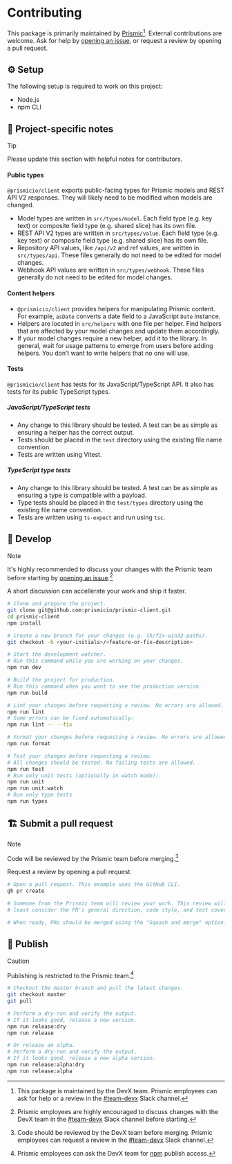 # Contributing

This package is primarily maintained by [Prismic](https://prismic.io)[^1]. External contributions are welcome. Ask for help by [opening an issue](https://github.com/prismicio/prismic-client/issues/new/choose), or request a review by opening a pull request.

## :gear: Setup

<!-- When applicable, list system requriements to work on the project. -->

The following setup is required to work on this project:

- Node.js
- npm CLI

## :memo: Project-specific notes

<!-- Share information about the repository. -->
<!-- What specific knowledge do contributors need? -->

> [!TIP]
> Please update this section with helpful notes for contributors.

#### Public types

`@prismicio/client` exports public-facing types for Prismic models and REST API V2 responses. They will likely need to be modified when models are changed.

- Model types are written in `src/types/model`. Each field type (e.g. key text) or composite field type (e.g. shared slice) has its own file.
- REST API V2 types are written in `src/types/value`. Each field type (e.g. key text) or composite field type (e.g. shared slice) has its own file.
- Repository API values, like `/api/v2` and ref values, are written in `src/types/api`. These files generally do not need to be edited for model changes.
- Webhook API values are written in `src/types/webhook`. These files generally do not need to be edited for model changes.

#### Content helpers

- `@prismicio/client` provides helpers for manipulating Prismic content. For example, `asDate` converts a date field to a JavaScript `Date` instance.
- Helpers are located in `src/helpers` with one file per helper. Find helpers that are affected by your model changes and update them accordingly.
- If your model changes require a new helper, add it to the library. In general, wait for usage patterns to emerge from users before adding helpers. You don’t want to write helpers that no one will use.

#### Tests

`@prismicio/client` has tests for its JavaScript/TypeScript API. It also has tests for its public TypeScript types.

##### JavaScript/TypeScript tests

- Any change to this library should be tested. A test can be as simple as ensuring a helper has the correct output.
- Tests should be placed in the `test` directory using the existing file name convention.
- Tests are written using Vitest.

##### TypeScript type tests

- Any change to this library should be tested. A test can be as simple as ensuring a type is compatible with a payload.
- Type tests should be placed in the `test/types` directory using the existing file name convention.
- Tests are written using `ts-expect` and run using `tsc`.

## :construction_worker: Develop

> [!NOTE]
> It's highly recommended to discuss your changes with the Prismic team before starting by [opening an issue](https://github.com/prismicio/prismic-client/issues/new/choose).[^2]
>
> A short discussion can accellerate your work and ship it faster.

```sh
# Clone and prepare the project.
git clone git@github.com:prismicio/prismic-client.git
cd prismic-client
npm install

# Create a new branch for your changes (e.g. lh/fix-win32-paths).
git checkout -b <your-initials>/<feature-or-fix-description>

# Start the development watcher.
# Run this command while you are working on your changes.
npm run dev

# Build the project for production.
# Run this command when you want to see the production version.
npm run build

# Lint your changes before requesting a review. No errors are allowed.
npm run lint
# Some errors can be fixed automatically:
npm run lint -- --fix

# Format your changes before requesting a review. No errors are allowed.
npm run format

# Test your changes before requesting a review.
# All changes should be tested. No failing tests are allowed.
npm run test
# Run only unit tests (optionally in watch mode):
npm run unit
npm run unit:watch
# Run only type tests
npm run types
```

## :building_construction: Submit a pull request

> [!NOTE]
> Code will be reviewed by the Prismic team before merging.[^3]
>
> Request a review by opening a pull request.

```sh
# Open a pull request. This example uses the GitHub CLI.
gh pr create

# Someone from the Prismic team will review your work. This review will at
# least consider the PR's general direction, code style, and test coverage.

# When ready, PRs should be merged using the "Squash and merge" option.
```

## :rocket: Publish

> [!CAUTION]
> Publishing is restricted to the Prismic team.[^4]

```sh
# Checkout the master branch and pull the latest changes.
git checkout master
git pull

# Perform a dry-run and verify the output.
# If it looks good, release a new version.
npm run release:dry
npm run release

# Or release an alpha.
# Perform a dry-run and verify the output.
# If it looks good, release a new alpha version.
npm run release:alpha:dry
npm run release:alpha
```

[^1]: This package is maintained by the DevX team. Prismic employees can ask for help or a review in the [#team-devx](https://prismic-team.slack.com/archives/C014VAACCQL) Slack channel.
[^2]: Prismic employees are highly encouraged to discuss changes with the DevX team in the [#team-devx](https://prismic-team.slack.com/archives/C014VAACCQL) Slack channel before starting.
[^3]: Code should be reviewed by the DevX team before merging. Prismic employees can request a review in the [#team-devx](https://prismic-team.slack.com/archives/CPG31MDL1) Slack channel.
[^4]: Prismic employees can ask the DevX team for [npm](https://www.npmjs.com) publish access.

